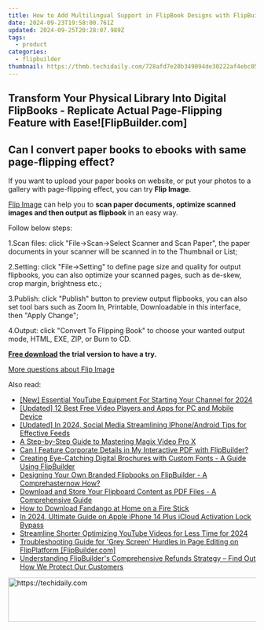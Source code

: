 ```yaml
---
title: How to Add Multilingual Support in FlipBook Designs with FlipBuilder
date: 2024-09-23T19:58:00.761Z
updated: 2024-09-25T20:28:07.989Z
tags:
  - product
categories:
  - flipbuilder
thumbnail: https://thmb.techidaily.com/728afd7e20b349094de30222af4ebc05eabd7a8ee2169bafa3b138dd4f9cdab2.jpg
---
```


## Transform Your Physical Library Into Digital FlipBooks - Replicate Actual Page-Flipping Feature with Ease![FlipBuilder.com]

## Can I convert paper books to ebooks with same page-flipping effect?

If you want to upload your paper books on website, or put your photos to a gallery with page-flipping effect, you can try **Flip Image**. 

[Flip Image](https://tools.techidaily.com/flipbuilder/products/) can help you to **scan paper documents, optimize scanned images and then output as flipbook** in an easy way.

Follow below steps:

1.Scan files: click "File->Scan->Select Scanner and Scan Paper", the paper documents in your scanner will be scanned in to the Thumbnail or List;

2.Setting: click "File->Setting" to define page size and quality for output flipbooks, you can also optimize your scanned pages, such as de-skew, crop margin, brightness etc.;

3.Publish: click "Publish" button to preview output flipbooks, you can also set tool bars such as Zoom In, Printable, Downloadable in this interface, then "Apply Change";

4.Output: click "Convert To Flipping Book" to choose your wanted output mode, HTML, EXE, ZIP, or Burn to CD.

**[Free download](https://tools.techidaily.com/flipbuilder/products/) the trial version to have a try.** 

[More questions about Flip Image](https://tools.techidaily.com/flipbuilder/products/)

<ins class="adsbygoogle"
     style="display:block"
     data-ad-format="autorelaxed"
     data-ad-client="ca-pub-7571918770474297"
     data-ad-slot="1223367746"></ins>

<ins class="adsbygoogle"
     style="display:block"
     data-ad-client="ca-pub-7571918770474297"
     data-ad-slot="8358498916"
     data-ad-format="auto"
     data-full-width-responsive="true"></ins>

<span class="atpl-alsoreadstyle">Also read:</span>
<div><ul>
<li><a href="https://youtube-tips.techidaily.com/ssential-youtube-equipment-for-starting-your-channel-for-2024/"><u>[New] Essential YouTube Equipment For Starting Your Channel for 2024</u></a></li>
<li><a href="https://extra-tips.techidaily.com/updated-12-best-free-video-players-and-apps-for-pc-and-mobile-device/"><u>[Updated] 12 Best Free Video Players and Apps for PC and Mobile Device</u></a></li>
<li><a href="https://facebook-video-files.techidaily.com/updated-in-2024-social-media-streamlining-iphoneandroid-tips-for-effective-feeds/"><u>[Updated] In 2024, Social Media Streamlining IPhone/Android Tips for Effective Feeds</u></a></li>
<li><a href="https://fox-boxes.techidaily.com/a-step-by-step-guide-to-mastering-magix-video-pro-x/"><u>A Step-by-Step Guide to Mastering Magix Video Pro X</u></a></li>
<li><a href="https://fox-making.techidaily.com/can-i-feature-corporate-details-in-my-interactive-pdf-with-flipbuilder/"><u>Can I Feature Corporate Details in My Interactive PDF with FlipBuilder?</u></a></li>
<li><a href="https://fox-making.techidaily.com/creating-eye-catching-digital-brochures-with-custom-fonts-a-guide-using-flipbuilder/"><u>Creating Eye-Catching Digital Brochures with Custom Fonts - A Guide Using FlipBuilder</u></a></li>
<li><a href="https://fox-making.techidaily.com/designing-your-own-branded-flipbooks-on-flipbuilder-a-comprehasternow-how/"><u>Designing Your Own Branded Flipbooks on FlipBuilder - A Comprehasternow How?</u></a></li>
<li><a href="https://fox-making.techidaily.com/download-and-store-your-flipboard-content-as-pdf-files-a-comprehensive-guide/"><u>Download and Store Your Flipboard Content as PDF Files - A Comprehensive Guide</u></a></li>
<li><a href="https://techtrends.techidaily.com/how-to-download-fandango-at-home-on-a-fire-stick/"><u>How to Download Fandango at Home on a Fire Stick</u></a></li>
<li><a href="https://activate-lock.techidaily.com/in-2024-ultimate-guide-on-apple-iphone-14-plus-icloud-activation-lock-bypass-by-drfone-ios/"><u>In 2024, Ultimate Guide on Apple iPhone 14 Plus iCloud Activation Lock Bypass</u></a></li>
<li><a href="https://facebook-video-footage.techidaily.com/streamline-shorter-optimizing-youtube-videos-for-less-time-for-2024/"><u>Streamline Shorter Optimizing YouTube Videos for Less Time for 2024</u></a></li>
<li><a href="https://fox-making.techidaily.com/troubleshooting-guide-for-grey-screen-hurdles-in-page-editing-on-flipplatform-flipbuildercom/"><u>Troubleshooting Guide for 'Grey Screen' Hurdles in Page Editing on FlipPlatform [FlipBuilder.com]</u></a></li>
<li><a href="https://fox-making.techidaily.com/understanding-flipbuilders-comprehensive-refunds-strategy-find-out-how-we-protect-our-customers/"><u>Understanding FlipBuilder's Comprehensive Refunds Strategy – Find Out How We Protect Our Customers</u></a></li>
</ul></div>

<!-- affiliate ads begin -->
<a href="https://appsumo.8odi.net/c/5597632/2151872/7443" target="_top" id="2151872">
  <img src="//a.impactradius-go.com/display-ad/7443-2151872" border="0" alt="https://techidaily.com" width="728" height="90"/>
</a>
<img height="0" width="0" src="https://appsumo.8odi.net/i/5597632/2151872/7443" style="position:absolute;visibility:hidden;" border="0" />
<!-- affiliate ads end -->

